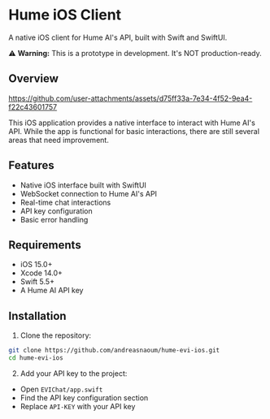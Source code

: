# Hume iOS Client

A native iOS client for Hume AI's API, built with Swift and SwiftUI.

⚠️ **Warning:** This is a prototype in development. It's NOT production-ready.

## Overview

https://github.com/user-attachments/assets/d75ff33a-7e34-4f52-9ea4-f22c43601757

This iOS application provides a native interface to interact with Hume AI's API. While the app is functional for basic interactions, there are still several areas that need improvement.

## Features

- Native iOS interface built with SwiftUI
- WebSocket connection to Hume AI's API
- Real-time chat interactions
- API key configuration
- Basic error handling

## Requirements

- iOS 15.0+
- Xcode 14.0+
- Swift 5.5+
- A Hume AI API key

## Installation

1. Clone the repository:
  ```bash
  git clone https://github.com/andreasnaoum/hume-evi-ios.git
  cd hume-evi-ios
  ```

2. Add your API key to the project:
  - Open `EVIChat/app.swift`
  - Find the API key configuration section
  - Replace `API-KEY` with your API key
